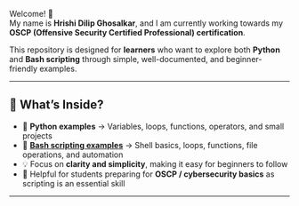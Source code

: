Welcome! 🚀  
My name is **Hrishi Dilip Ghosalkar**, and I am currently working towards my **OSCP (Offensive Security Certified Professional) certification**.  

This repository is designed for **learners** who want to explore both **Python** and **Bash scripting** through simple, well-documented, and beginner-friendly examples.  

---

## 📌 What’s Inside?
- 🐍 **Python examples** → Variables, loops, functions, operators, and small projects  
- 🐚 **[Bash scripting examples](https://github.com/0xHrishi/Bash_Scripting)** → Shell basics, loops, functions, file operations, and automation  
- 💡 Focus on **clarity and simplicity**, making it easy for beginners to follow  
- 🎯 Helpful for students preparing for **OSCP / cybersecurity basics** as scripting is an essential skill  

---
